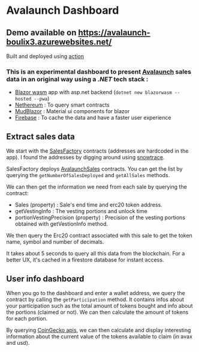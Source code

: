 # Avalaunch Dashboard

## Demo available on https://avalaunch-boulix3.azurewebsites.net/ 
Built and deployed using [action](https://github.com/boulix3/avalaunch-dashboard/actions/workflows/main_avalaunch-boulix3.yml)

### This is an experimental dashboard to present [Avalaunch](https://avalaunch.app/) sales data in an original way using a _.NET_ tech stack :

- [Blazor wasm](https://learn.microsoft.com/en-us/dotnet/core/tools/dotnet-new-sdk-templates#blazorwasm) app with asp.net backend (`dotnet new blazorwasm --hosted --pwa`)
- [Nethereum](https://github.com/Nethereum/Nethereum) : To query smart contracts
- [MudBlazor](https://github.com/MudBlazor/MudBlazor) : Material ui components for blazor
- [Firebase](https://firebase.google.com) : To cache the data and have a faster user experience

## Extract sales data

We start with the [SalesFactory](https://github.com/avalaunch-app/xava-protocol/blob/master/contracts/sales/SalesFactory.sol) contracts (addresses are hardcoded in the app). I found the addresses by digging around using [snowtrace](https://snowtrace.io).

SalesFactory deploys [AvalaunchSales](https://github.com/avalaunch-app/xava-protocol/blob/master/contracts/sales/AvalaunchSale.sol) contracts. You can get the list by querying the `getNumberOfSalesDeployed` and `getAllSales` methods.

We can then get the information we need from each sale by querying the contract:

- Sales (property) : Sale's end time and erc20 token address.
- getVestingInfo : The vesting portions and unlock time
- portionVestingPrecision (property) : Precision of the vesting portions obtained with getVestionInfo method.

We then query the Erc20 contract associated with this sale to get the token name, symbol and number of decimals.

It takes about 5 seconds to query all this data from the blockchain. For a better UX, it's cached in a firestore database for instant access.

## User info dashboard

When you go to the dashboard and enter a wallet address, we query the contract by calling the `getParticipation` method. It contains infos about your participation such as the total amount of tokens bought and info about the portions (claimed or not). We can then calculate the amount of tokens for each portion.

By querying [CoinGecko apis](https://www.coingecko.com/en/api), we can then calculate and display interesting information about the current value of the tokens available to claim (in avax and usd).
